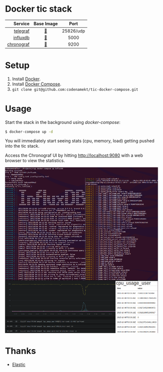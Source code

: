 # Docker tic stack

|Service  | Base Image | Port |
|--------:|:----------:|:----:|
|[telegraf](https://collectd.org/)|[:link:](https://hub.docker.com/r/yaronr/collectd/)|25826/udp||
|[influxdb](https://www.elastic.co/products/logstash)|[:link:](https://registry.hub.docker.com/_/logstash/)|5000||
|[chronograf](https://www.elastic.co/products/elasticsearch)|[:link:](https://registry.hub.docker.com/_/elasticsearch/)|9200||

# Setup

1. Install [Docker](http://docker.io).
2. Install [Docker Compose](http://docs.docker.com/compose/install/).
3. `git clone git@github.com:codenamekt/tic-docker-compose.git`

# Usage

Start the stack in the background using *docker-compose*:

```bash
$ docker-compose up -d
```

You will immediately start seeing stats (cpu, memory, load) getting pushed into the tic stack.

Access the Chronograf UI by hitting [http://localhost:9080](http://localhost:9080) with a web browser to view the statistics.

![Kibana](screenshot.png?raw=true "Kibana")

# Thanks

* [Elastic](https://www.elastic.co)
